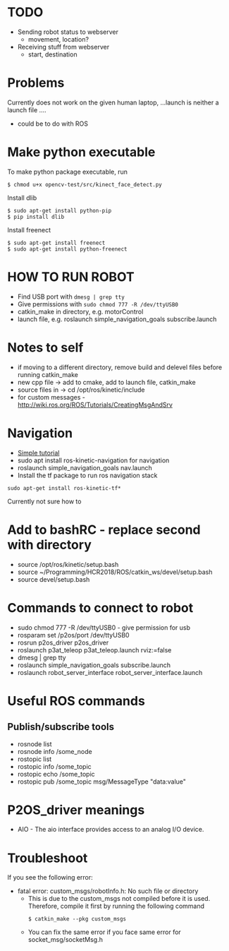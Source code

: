 # TODO
* Sending robot status to webserver
    * movement, location?
* Receiving stuff from webserver
    * start, destination

# Problems
Currently does not work on the given human laptop, 
...launch is neither a launch file ....
* could be to do with ROS

# Make python executable
To make python package executable, run 
```
$ chmod u+x opencv-test/src/kinect_face_detect.py
```

Install dlib
```
$ sudo apt-get install python-pip
$ pip install dlib
```

Install freenect
```
$ sudo apt-get install freenect
$ sudo apt-get install python-freenect
```

# HOW TO RUN ROBOT 
* Find USB port with ```dmesg | grep tty```
* Give permissions with ```sudo chmod 777 -R /dev/ttyUSB0```
* catkin_make in directory, e.g. motorControl
* launch file, e.g. roslaunch simple_navigation_goals subscribe.launch
# Notes to self
* if moving to a different directory, remove build and delevel files before running catkin_make
* new cpp file -> add to cmake, add to launch file, catkin_make
* source files in -> cd /opt/ros/kinetic/include
* for custom messages - http://wiki.ros.org/ROS/Tutorials/CreatingMsgAndSrv

# Navigation
* [Simple tutorial](http://wiki.ros.org/navigation/Tutorials/SendingSimpleGoals)
* sudo apt install ros-kinetic-navigation for navigation
* roslaunch simple_navigation_goals nav.launch
* Install the tf package to run ros navigation stack 
```
sudo apt-get install ros-kinetic-tf*
```

Currently not sure how to 
# Add to bashRC - replace second with directory
* source /opt/ros/kinetic/setup.bash
* source ~/Programming/HCR2018/ROS/catkin_ws/devel/setup.bash
* source devel/setup.bash

 # Commands to connect to robot
* sudo chmod 777 -R /dev/ttyUSB0   - give permission for usb
* rosparam set /p2os/port /dev/ttyUSB0 
* rosrun p2os_driver p2os_driver
* roslaunch p3at_teleop p3at_teleop.launch rviz:=false
* dmesg | grep tty
* roslaunch simple_navigation_goals subscribe.launch
* roslaunch robot_server_interface robot_server_interface.launch
 # Useful ROS commands
 ## Publish/subscribe tools
 * rosnode list
 * rosnode info /some_node
 * rostopic list
 * rostopic info /some_topic
 * rostopic echo /some_topic
 * rostopic pub /some_topic msg/MessageType "data:value" 

# P2OS_driver meanings
* AIO - The aio interface provides access to an analog I/O device.

# Troubleshoot
If you see the following error:
* fatal error: custom_msgs/robotInfo.h: No such file or directory
  * This is due to the custom_msgs not compiled before it is used. Therefore, compile it first by running the following command
    ```
    $ catkin_make --pkg custom_msgs
    ```
  * You can fix the same error if you face same error for socket_msg/socketMsg.h
